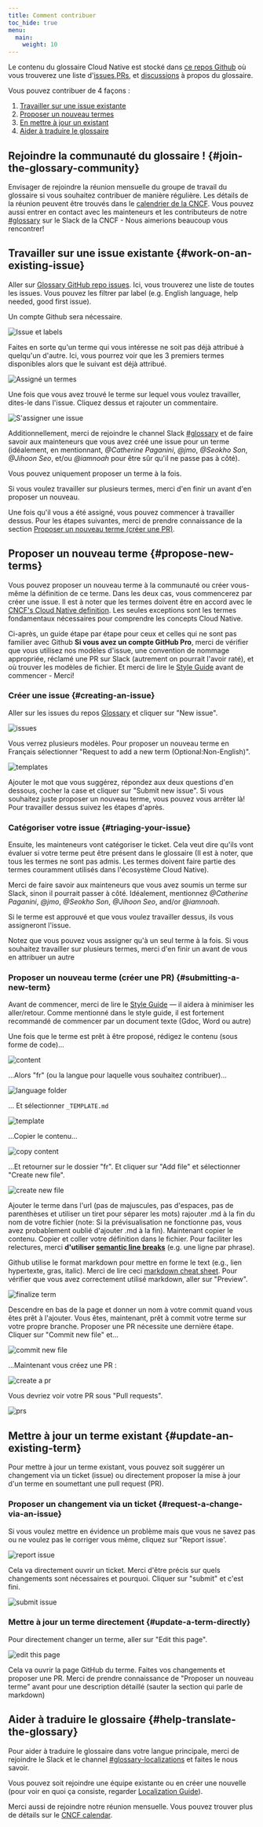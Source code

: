 ```yaml
---
title: Comment contribuer
toc_hide: true
menu:
  main:
    weight: 10
---
```


Le contenu du glossaire Cloud Native est stocké dans [ce repos Github](https://github.com/cncf/glossary) où vous trouverez une liste d'[issues](https://github.com/cncf/glossary/issues),[PRs](https://github.com/cncf/glossary/pulls), et [discussions](https://github.com/cncf/glossary/discussions) à propos du glossaire. 

Vous pouvez contribuer de 4 façons :

1) [Travailler sur une issue existante](#work-on-an-existing-issue)
2) [Proposer un nouveau termes](#propose-new-terms)
3) [En mettre à jour un existant](#update-an-existing-term)
4) [Aider à traduire le glossaire](#help-translate-the-glossary)

## Rejoindre la communauté du glossaire ! {#join-the-glossary-community}
Envisager de rejoindre la réunion mensuelle du groupe de travail du glossaire si vous souhaitez contribuer de manière régulière.
Les détails de la réunion peuvent être trouvés dans le [calendrier de la CNCF](https://www.cncf.io/calendar/).
Vous pouvez aussi entrer en contact avec les mainteneurs et les contributeurs de notre [#glossary](https://cloud-native.slack.com/archives/C02TX20MQBB) sur le Slack de la CNCF - Nous aimerions beaucoup vous rencontrer!


## Travailler sur une issue existante {#work-on-an-existing-issue}

Aller sur [Glossary GitHub repo issues](https://github.com/cncf/glossary/issues). 
Ici, vous trouverez une liste de toutes les issues. Vous pouvez les filtrer par label (e.g. English language, help needed, good first issue).

Un compte Github sera nécessaire.

![Issue et labels](/images/how-to/issue-and-labels.png)

Faites en sorte qu'un terme qui vous intéresse ne soit pas déjà attribué à quelqu'un d'autre.
Ici, vous pourrez voir que les 3 premiers termes disponibles alors que le suivant est déjà attribué.


![Assigné un termes](/images/how-to/howto-04.png)

Une fois que vous avez trouvé le terme sur lequel vous voulez travailler, dites-le dans l'issue. Cliquez dessus et rajouter un commentaire.


![S'assigner une issue](/images/how-to/claiming-an-issue.png)

Additionnellement, merci de rejoindre le channel Slack [#glossary](https://cloud-native.slack.com/archives/C02TX20MQBB) et de faire savoir aux mainteneurs que vous avez créé une issue pour un terme (idéalement, en mentionnant, _@Catherine Paganini_, _@jmo_, _@Seokho Son_, _@Jihoon Seo_, et/ou _@iamnoah_ pour être sûr qu'il ne passe pas à côté).

Vous pouvez uniquement proposer un terme à la fois.

Si vous voulez travailler sur plusieurs termes, merci d'en finir un avant d'en proposer un nouveau.

Une fois qu'il vous a été assigné, vous pouvez commencer à travailler dessus.
Pour les étapes suivantes, merci de prendre connaissance de la section [Proposer un nouveau terme (créer une PR)](#submitting-a-new-term).

## Proposer un nouveau terme {#propose-new-terms}

Vous pouvez proposer un nouveau terme à la communauté ou créer vous-même la définition de ce terme.
Dans les deux cas, vous commencerez par créer une issue.
Il est à noter que les termes doivent être en accord avec le [CNCF's Cloud Native definition](https://github.com/cncf/toc/blob/main/DEFINITION.md).
Les seules exceptions sont les termes fondamentaux nécessaires pour comprendre les concepts Cloud Native.

Ci-après, un guide étape par étape pour ceux et celles qui ne sont pas familier avec Github
**Si vous avez un compte GitHub Pro**, merci de vérifier que vous utilisez nos modèles d'issue,
une convention de nommage appropriée, réclamé une PR sur Slack (autrement on pourrait l'avoir raté), et où trouver les modèles de fichier.
Et merci de lire le [Style Guide](/fr/style-guide/) avant de commencer - Merci!

### Créer une issue {#creating-an-issue}

Aller sur les issues du repos [Glossary](https://github.com/cncf/glossary/issues) et cliquer sur "New issue".

![issues](/images/how-to/howto-01.png)

Vous verrez plusieurs modèles. Pour proposer un nouveau terme en Français sélectionner "Request to add a new term (Optional:Non-English)".


![templates](/images/how-to/english-issue-template.jpg)

Ajouter le mot que vous suggérez, répondez aux deux questions d'en dessous, cocher la case et cliquer sur "Submit new issue".
Si vous souhaitez juste proposer un nouveau terme, vous pouvez vous arrêter là! Pour travailler dessus suivez les étapes d'après.


### Catégoriser votre issue {#triaging-your-issue}

Ensuite, les mainteneurs vont catégoriser le ticket.
Cela veut dire qu'ils vont évaluer si votre terme peut être présent dans le glossaire (Il est à noter, que tous les termes ne sont pas admis. Les termes doivent faire partie des termes couramment utilisés dans l'écosystème Cloud Native).

Merci de faire savoir aux mainteneurs que vous avez soumis un terme sur Slack, sinon il pourrait passer à côté.
Idéalement, mentionnez _@Catherine Paganini_, _@jmo_, _@Seokho Son_, _@Jihoon Seo_, and/or _@iamnoah_. 

Si le terme est approuvé et que vous voulez travailler dessus, ils vous assigneront l'issue.

Notez que vous pouvez vous assigner qu'à un seul terme à la fois.
Si vous souhaitez travailler sur plusieurs termes, merci d'en finir un avant de vous en attribuer un autre

### Proposer un nouveau terme (créer une PR) {#submitting-a-new-term}

Avant de commencer, merci de lire le [Style Guide](/fr/style-guide/) — il aidera à minimiser les aller/retour.
Comme mentionné dans le style guide, il est fortement recommandé de commencer par un document texte (Gdoc, Word ou autre)

Une fois que le terme est prêt à être proposé, rédigez le contenu (sous forme de code)...


![content](/images/how-to/howto-05.png)

...Alors "fr" (ou la langue pour laquelle vous souhaitez contribuer)...

![language folder](/images/how-to/howto-06.png)

... Et sélectionner `_TEMPLATE.md` 

![template](/images/how-to/howto-07.png)

...Copier le contenu...

![copy content](/images/how-to/howto-08.png)

...Et retourner sur le dossier "fr". Et cliquer sur "Add file" et sélectionner "Create new file".


![create new file](/images/how-to/howto-09.png)

Ajouter le terme dans l'url (pas de majuscules, pas d'espaces, pas de parenthèses et utiliser un tiret pour séparer les mots) rajouter .md à la fin du nom de votre fichier (note: Si la prévisualisation ne fonctionne pas, vous avez probablement oublié d'ajouter .md à la fin).
Maintenant copier le contenu. Copier et coller votre définition dans le fichier.
Pour faciliter les relectures, merci **d'utiliser [semantic line breaks](https://sembr.org/)** (e.g. une ligne par phrase).

Github utilise le format markdown pour mettre en forme le text (e.g., lien hypertexte, gras, italic).
Merci de lire ceci [markdown cheat sheet](https://www.markdownguide.org/cheat-sheet/).
Pour vérifier que vous avez correctement utilisé markdown, aller sur "Preview".


![finalize term](/images/how-to/howto-10.png)

Descendre en bas de la page et donner un nom à votre commit quand vous êtes prêt à l'ajouter.
Vous êtes, maintenant, prêt à commit votre terme sur votre propre branche.
Proposer une PR nécessite une dernière étape. Cliquer sur "Commit new file" et...

![commit new file](/images/how-to/howto-11.png)

...Maintenant vous créez une PR :

![create a pr](/images/how-to/howto-12.png)

Vous devriez voir votre PR sous "Pull requests".

![prs](/images/how-to/howto-13.png)

## Mettre à jour un terme existant {#update-an-existing-term}

Pour mettre à jour un terme existant, vous pouvez soit suggérer un changement via un ticket (issue) ou directement proposer la mise à jour d'un terme en soumettant une pull request (PR).

### Proposer un changement via un ticket {#request-a-change-via-an-issue}

Si vous voulez mettre en évidence un problème mais que vous ne savez pas ou ne voulez pas le corriger vous même, cliquez sur "Report issue'.

![report issue](/images/how-to/howto-14.png)

Cela va directement ouvrir un ticket. Merci d'être précis sur quels changements sont nécessaires et pourquoi. Cliquer sur "submit" et c'est fini.


![submit issue](/images/how-to/howto-15.png)

### Mettre à jour un terme directement {#update-a-term-directly}

Pour directement changer un terme, aller sur "Edit this page".

![edit this page](/images/how-to/howto-16.png)

Cela va ouvrir la page GitHub du terme. Faites vos changements et proposer une PR. Merci de prendre connaissance de "Proposer un nouveau terme" avant pour une description détaillé (sauter la section qui parle de markdown)


## Aider à traduire le glossaire {#help-translate-the-glossary}

Pour aider à traduire le glossaire dans votre langue principale, merci de rejoindre le Slack et le channel [#glossary-localizations](https://cloud-native.slack.com/archives/C02N2RGFXDF) et faites le nous savoir.

Vous pouvez soit rejoindre une équipe existante ou en créer une nouvelle (pour voir en quoi ça consiste, regarder [Localization Guide](https://github.com/cncf/glossary/blob/main/LOCALIZATION.md)).

Merci aussi de rejoindre notre réunion mensuelle. Vous pouvez trouver plus de détails sur le [CNCF calendar](https://www.cncf.io/calendar/). 